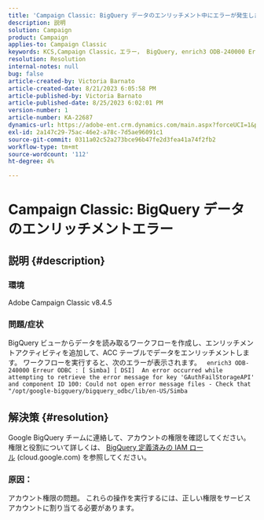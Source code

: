 ```yaml
---
title: 'Campaign Classic: BigQuery データのエンリッチメント中にエラーが発生しました'
description: 説明
solution: Campaign
product: Campaign
applies-to: Campaign Classic
keywords: KCS,Campaign Classic，エラー， BigQuery, enrich3 ODB-240000 Erreur ODBC
resolution: Resolution
internal-notes: null
bug: false
article-created-by: Victoria Barnato
article-created-date: 8/21/2023 6:05:58 PM
article-published-by: Victoria Barnato
article-published-date: 8/25/2023 6:02:01 PM
version-number: 1
article-number: KA-22687
dynamics-url: https://adobe-ent.crm.dynamics.com/main.aspx?forceUCI=1&pagetype=entityrecord&etn=knowledgearticle&id=7d771c5f-4d40-ee11-bdf3-6045bd0065b6
exl-id: 2a147c29-75ac-46e2-a78c-7d5ae96091c1
source-git-commit: 0311a02c52a273bce96b47fe2d3fea41a74f2fb2
workflow-type: tm+mt
source-wordcount: '112'
ht-degree: 4%

---
```


# Campaign Classic: BigQuery データのエンリッチメントエラー

## 説明 {#description}


### 環境

Adobe Campaign Classic v8.4.5



### 問題/症状

BigQuery ビューからデータを読み取るワークフローを作成し、エンリッチメントアクティビティを追加して、ACC テーブルでデータをエンリッチメントします。 ワークフローを実行すると、次のエラーが表示されます。  
`enrich3 ODB-240000 Erreur ODBC : [ Simba] [ DSI]  An error occurred while attempting to retrieve the error message for key 'GAuthFailStorageAPI' and component ID 100: Could not open error message files - Check that "/opt/google-bigquery/bigquery_odbc/lib/en-US/Simba`


## 解決策 {#resolution}


Google BigQuery チームに連絡して、アカウントの権限を確認してください。 権限と役割について詳しくは、 [BigQuery 定義済みの IAM ロール](https://cloud.google.com/bigquery/docs/access-control#bigquery) (cloud.google.com) を参照してください。

### <b>原因</b>：

アカウント権限の問題。 これらの操作を実行するには、正しい権限をサービスアカウントに割り当てる必要があります。

